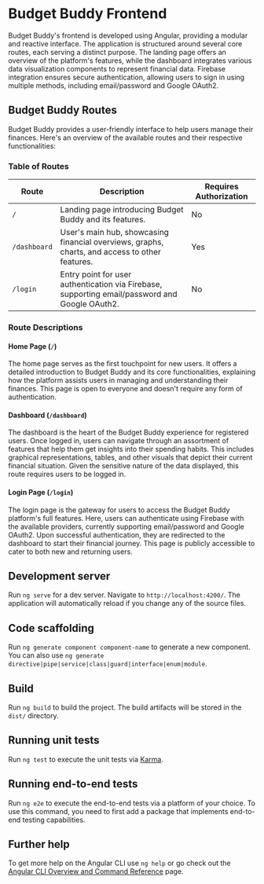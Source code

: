# Budget Buddy Frontend

Budget Buddy's frontend is developed using Angular, providing a modular and reactive interface. The application is structured around several core routes, each serving a distinct purpose. The landing page offers an overview of the platform's features, while the dashboard integrates various data visualization components to represent financial data. Firebase integration ensures secure authentication, allowing users to sign in using multiple methods, including email/password and Google OAuth2.

## Budget Buddy Routes

Budget Buddy provides a user-friendly interface to help users manage their finances. Here's an overview of the available routes and their respective functionalities:

### Table of Routes

| Route       | Description                                                                                                      | Requires Authorization |
|-------------|------------------------------------------------------------------------------------------------------------------|------------------------|
| `/`         | Landing page introducing Budget Buddy and its features.                                                           | No                     |
| `/dashboard`| User's main hub, showcasing financial overviews, graphs, charts, and access to other features.                     | Yes                    |
| `/login`    | Entry point for user authentication via Firebase, supporting email/password and Google OAuth2.                    | No                     |

### Route Descriptions

#### Home Page (`/`)

The home page serves as the first touchpoint for new users. It offers a detailed introduction to Budget Buddy and its core functionalities, explaining how the platform assists users in managing and understanding their finances. This page is open to everyone and doesn't require any form of authentication.

#### Dashboard (`/dashboard`)

The dashboard is the heart of the Budget Buddy experience for registered users. Once logged in, users can navigate through an assortment of features that help them get insights into their spending habits. This includes graphical representations, tables, and other visuals that depict their current financial situation. Given the sensitive nature of the data displayed, this route requires users to be logged in.

#### Login Page (`/login`)

The login page is the gateway for users to access the Budget Buddy platform's full features. Here, users can authenticate using Firebase with the available providers, currently supporting email/password and Google OAuth2. Upon successful authentication, they are redirected to the dashboard to start their financial journey. This page is publicly accessible to cater to both new and returning users.

## Development server

Run `ng serve` for a dev server. Navigate to `http://localhost:4200/`. The application will automatically reload if you change any of the source files.

## Code scaffolding

Run `ng generate component component-name` to generate a new component. You can also use `ng generate directive|pipe|service|class|guard|interface|enum|module`.

## Build

Run `ng build` to build the project. The build artifacts will be stored in the `dist/` directory.

## Running unit tests

Run `ng test` to execute the unit tests via [Karma](https://karma-runner.github.io).

## Running end-to-end tests

Run `ng e2e` to execute the end-to-end tests via a platform of your choice. To use this command, you need to first add a package that implements end-to-end testing capabilities.

## Further help

To get more help on the Angular CLI use `ng help` or go check out the [Angular CLI Overview and Command Reference](https://angular.io/cli) page.

